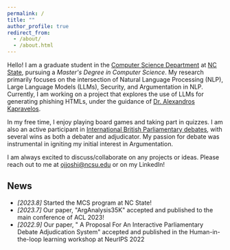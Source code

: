 ```yaml
---
permalink: /
title: ""
author_profile: true
redirect_from: 
  - /about/
  - /about.html
---
```

Hello! I am a graduate student in the [Computer Science Department](https://www.csc.ncsu.edu/) at [NC State](https://www.ncsu.edu/), pursuing a *Master's Degree in Computer Science*. My research primarily focuses on the intersection of Natural Language Processing (NLP), Large Language Models (LLMs), Security, and Argumentation in NLP. Currently, I am working on a project that explores the use of LLMs for generating phishing HTMLs, under the guidance of [Dr. Alexandros Kapravelos](https://kapravelos.com/).

In my free time, I enjoy playing board games and taking part in quizzes. I am also an active participant in [International British Parliamentary debates](/files/debate_resume.pdf), with several wins as both a debater and adjudicator. My passion for debate was instrumental in igniting my initial interest in Argumentation.

I am always excited to discuss/collaborate on any projects or ideas. Please reach out to me at ojjoshi@ncsu.edu or on my LinkedIn!


## News
* *[2023.8]* Started the MCS program at NC State!
* *[2023.7]* Our paper, "ArgAnalysis35K" accepted and published to the main conference of ACL 2023!
* *[2022.9]* Our paper, "	A Proposal For An Interactive Parliamentary Debate Adjudication System" accepted and published in the Human-in-the-loop learning workshop at NeurIPS 2022